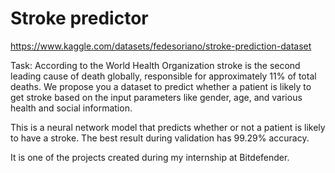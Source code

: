 # Stroke predictor

https://www.kaggle.com/datasets/fedesoriano/stroke-prediction-dataset

Task: According to the World Health Organization stroke is the second leading
cause of death globally, responsible for approximately 11% of total deaths. We
propose you a dataset to predict whether a patient is likely to get stroke based on
the input parameters like gender, age, and various health and social information.

This is a neural network model that predicts whether or not a patient is likely to have a stroke.
The best result during validation has 99.29% accuracy.

It is one of the projects created during my internship at Bitdefender.

